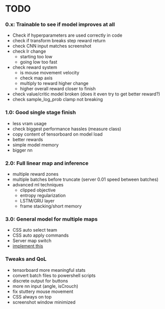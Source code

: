 # TODO

### **0.x:** Trainable to see if model improves at all
- Check if hyperparameters are used correctly in code
- check if transform breaks step reward return
- check CNN input matches screenshot
- check lr change
    - starting too low
    - going low too fast
- check reward system
    - is mouse movement velocity
    - check map axis
    - multiply to reward higher change
    - higher overall reward closer to finish
- check value/critic model broken (does it even try to get better reward?)
- check sample_log_prob clamp not breaking

### **1.0:** Good single stage finish
- less vram usage
- check biggest performance hassles (measure class)
- copy content of tensorboard on model load
- better rewards
- simple model memory
- bigger nn

### **2.0:** Full linear map and inference
- multiple reward zones
- multiple batches before truncate (server 0.01 speed between batches)
- advanced ml techniques
    - clipped objective
    - entropy regularization
    - LSTM/GRU layer
    - frame stacking/short memory

### **3.0:** General model for multiple maps
- CSS auto select team
- CSS auto apply commands
- Server map switch
- [implement this](https://chatgpt.com/share/67a9d4b2-def8-8003-b0ff-6ebd88052055)

### **Tweaks and QoL**
- tensorboard more meaningful stats
- convert batch files to powershell scripts
- discrete output for buttons
- more nn input (angle, isCrouch)
- fix stuttery mouse movement
- CSS always on top
- screenshot window minimized
